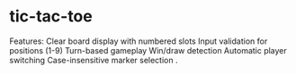 # tic-tac-toe
Features:  Clear board display with numbered slots  Input validation for positions (1-9)  Turn-based gameplay  Win/draw detection  Automatic player switching  Case-insensitive marker selection .
